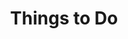 ---
title: "Things to Do"
description: "Discover amazing activities and attractions near Higgs Homestead in Fort Worth, Texas"
layout: "things-to-do"

intro_text: "Located just 20 minutes from downtown Fort Worth with easy access to I-35, I-20, and US 287, our homestead puts you in the perfect spot to explore North Texas attractions while enjoying authentic farm life."

# Farm Activities
farm_activities:
  - title: "Meet Our Animals"
    description: "Highland Cow Interactions, Mini Horse Visits, and Farm Fresh Chicken Eggs"
  - title: "Farm Tours"
    description: "Explore all 10 acres with our on-site owners as guides"

# Featured Attractions with Photos
trinity_trails:
  title: "Trinity Trails"
  description: "Miles of hiking and biking paths along the Trinity River, perfect for outdoor enthusiasts looking to explore Fort Worth's natural beauty."
  link: "https://trinitytrailsfw.com/"
  image: "/images/attractions/trinity.webp"
  alt: "Trinity Trails along the Trinity River"
  caption: "Scenic trails perfect for hiking and biking"

stockyards:
  title: "Fort Worth Stockyards"
  description: "Historic cattle drives, rodeos, and Western culture. Experience authentic Texas history in this iconic entertainment district."
  link: "https://www.fortworthstockyards.org/"
  image: "/images/attractions/stockyards.webp"
  alt: "Fort Worth Stockyards historic district"
  caption: "Where the Old West comes alive"

billy_bobs:
  title: "Billy Bob's Texas"
  description: "The world's largest honky-tonk featuring live country music, dancing, and authentic Texas nightlife entertainment."
  link: "https://billybobstexas.com/"
  image: "/images/attractions/billybobs.webp"
  alt: "Billy Bob's Texas honky-tonk"
  caption: "World's largest honky-tonk"

globe_life:
  title: "Globe Life Field"
  description: "Home of the Texas Rangers, this state-of-the-art baseball stadium offers world-class sporting events and entertainment."
  link: "https://globelifefield.com/"
  image: "/images/attractions/globelife.webp"
  alt: "Globe Life Field baseball stadium"
  caption: "Home of the Texas Rangers"

modern_art:
  title: "Modern Art Museum of Fort Worth"
  description: "Contemporary art in a stunning glass building designed by Tadao Ando, featuring rotating exhibitions and a permanent collection."
  link: "https://www.themodern.org/"
  image: "/images/attractions/modern.webp"
  alt: "Modern Art Museum of Fort Worth"
  caption: "Contemporary art in architectural beauty"

# Other Attractions
historic_cultural:
  - name: "Kimbell Art Museum"
    link: "https://kimbellart.org/"
    description: "World-renowned art collection in architectural masterpiece"
  - name: "Amon Carter Museum"
    link: "https://www.cartermuseum.org/"
    description: "American art specializing in Western and contemporary works"
  - name: "National Cowgirl Museum"
    link: "https://www.cowgirl.net/"
    description: "Celebrating women of the American West"
  - name: "Fort Worth Museum of Science and History"
    link: "https://www.fwmuseum.org/"
    description: "Interactive exhibits and planetarium"
  - name: "Fort Worth Zoo"
    link: "https://www.fortworthzoo.org/"
    description: "One of the top zoos in the nation"

entertainment:
  - name: "Dickies Arena"
    link: "https://dickiesarena.com/"
    description: "Major concerts, sports, and events"
  - name: "Bass Performance Hall"
    link: "https://www.basshall.com/"
    description: "Broadway shows and performing arts"
  - name: "Sundance Square"
    link: "https://sundancesquare.com/"
    description: "Downtown entertainment district with dining and shopping"

sports:
  - name: "Dallas Cowboys"
    link: "https://www.dallascowboys.com/"
    description: "NFL games at AT&T Stadium in Arlington (30 minutes)"
  - name: "Texas Rangers"
    link: "https://www.mlb.com/rangers"
    description: "MLB games at Globe Life Field in Arlington (30 minutes)"
  - name: "Dallas Mavericks"
    link: "https://www.mavs.com/"
    description: "NBA games at American Airlines Center in Dallas (45 minutes)"
  - name: "Dallas Stars"
    link: "https://www.nhl.com/stars"
    description: "NHL games at American Airlines Center in Dallas (45 minutes)"

family_fun:
  - name: "Six Flags Over Texas"
    link: "https://www.sixflags.com/overtexas"
    description: "Thrilling roller coasters and rides in Arlington (30 minutes)"
  - name: "Hurricane Harbor"
    link: "https://www.sixflags.com/hurricaneharbortexas"
    description: "Water park adjacent to Six Flags (30 minutes)"
  - name: "Fort Worth Nature Center"
    link: "https://www.fwnaturecenter.org/"
    description: "Wildlife viewing and nature trails"
  - name: "Fort Worth Botanic Garden"
    link: "https://fwbg.org/"
    description: "Beautiful gardens and peaceful walking paths"

dining:
  - name: "Joe T. Garcia's"
    link: "https://www.joetgarcias.com/"
    description: "Famous Tex-Mex institution"
  - name: "Cattlemen's Steak House"
    link: "https://www.cattlemenssteakhouse.com/"
    description: "Authentic steakhouse in the Stockyards"
  - name: "Spiral Diner"
    link: "https://www.spiraldiner.com/"
    description: "Plant-based comfort food"

coffee:
  - name: "Avoca Coffee"
    link: "https://www.avocacoffee.com/"
    description: "Cozy coffee house off Magnolia Avenue"
  - name: "Cherry Coffee"
    link: "https://cherry-coffee.com/"
    description: "Local favorite on Magnolia Avenue"
  - name: "Portico"
    link: "https://porticocoffee.com/"
    description: "Great coffee near the Stockyards"
  - name: "Cafe Azul"
    link: "https://www.casaazulcoffee.com/"
    description: "Charming spot near the Stockyards"

planning_text: "We're here to help you make the most of your North Texas adventure! Contact us for local recommendations, directions, and seasonal tips about what's happening during your visit."
---